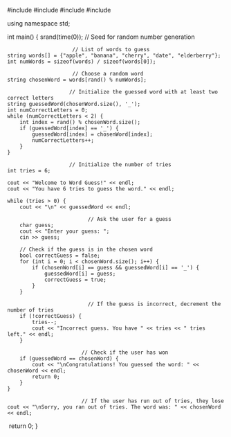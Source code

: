 #include <iostream>
#include <cstdlib>
#include <ctime>
#include <string>

using namespace std;

int main() {
    srand(time(0)); 				// Seed for random number generation

   						 // List of words to guess
    string words[] = {"apple", "banana", "cherry", "date", "elderberry"};
    int numWords = sizeof(words) / sizeof(words[0]);

   						 // Choose a random word
    string chosenWord = words[rand() % numWords];		

   						// Initialize the guessed word with at least two correct letters
    string guessedWord(chosenWord.size(), '_');
    int numCorrectLetters = 0;
    while (numCorrectLetters < 2) {
        int index = rand() % chosenWord.size();
        if (guessedWord[index] == '_') {
            guessedWord[index] = chosenWord[index];
            numCorrectLetters++;
        }
    }

   						// Initialize the number of tries
    int tries = 6;	

    cout << "Welcome to Word Guess!" << endl;
    cout << "You have 6 tries to guess the word." << endl;

    while (tries > 0) {
        cout << "\n" << guessedWord << endl;

      						  // Ask the user for a guess
        char guess;	
        cout << "Enter your guess: ";
        cin >> guess;

        // Check if the guess is in the chosen word
        bool correctGuess = false;
        for (int i = 0; i < chosenWord.size(); i++) {
            if (chosenWord[i] == guess && guessedWord[i] == '_') {
                guessedWord[i] = guess;
                correctGuess = true;
            }
        }

      						  // If the guess is incorrect, decrement the number of tries
        if (!correctGuess) {
            tries--;
            cout << "Incorrect guess. You have " << tries << " tries left." << endl;
        }

        					// Check if the user has won
        if (guessedWord == chosenWord) {
            cout << "\nCongratulations! You guessed the word: " << chosenWord << endl;
            return 0;
        }
    }

    						// If the user has run out of tries, they lose
    cout << "\nSorry, you ran out of tries. The word was: " << chosenWord << endl;
    return 0;
}
